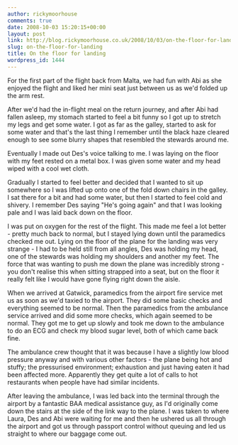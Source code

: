```yaml
---
author: rickymoorhouse
comments: true
date: 2008-10-03 15:20:15+00:00
layout: post
link: http://blog.rickymoorhouse.co.uk/2008/10/03/on-the-floor-for-landing/
slug: on-the-floor-for-landing
title: On the floor for landing
wordpress_id: 1444
---
```


For the first part of the flight back from Malta, we had fun with Abi as she enjoyed the flight and liked her mini seat just between us as we'd folded up the arm rest.





After we'd had the in-flight meal on the return journey, and after Abi had fallen asleep, my stomach started to feel a bit funny so I got up to stretch my legs and get some water. I got as far as the galley, started to ask for some water and that's the last thing I remember until the black haze cleared enough to see some blurry shapes that resembled the stewards around me. 





Eventually I made out Des's voice talking to me. I was laying on the floor with my feet rested on a metal box. I was given some water and my head wiped with a cool wet cloth. 





Gradually I started to feel better and decided that I wanted to sit up somewhere so I was lifted up onto one of the fold down chairs in the galley. I sat there for a bit and had some water, but then I started to feel cold and shivery. I remember Des saying "He's going again" and that I was looking pale and I was laid back down on the floor. 






I was put on oxygen for the rest of the flight. This made me feel a lot better - pretty much back to normal, but I stayed lying down until the paramedics checked me out.
Lying on the floor of the plane for the landing was very strange - I had to be held still from all angles, Des was holding my head, one of the stewards was holding my shoulders and another my feet. The force that was wanting to push me down the plane was incredibly strong - you don't realise this when sitting strapped into a seat, but on the floor it really felt like I would have gone flying right down the aisle.






When we arrived at Gatwick, paramedics from the airport fire service met us as soon as we'd taxied to the airport. They did some basic checks and everything seemed to be normal. Then the paramedics from the ambulance service arrived and did some more checks, which again seemed to be normal. They got me to get up slowly and took me down to the ambulance to do an ECG and check my blood sugar level, both of which came back fine. 





The ambulance crew thought that it was because I have a slightly low blood pressure anyway and with various other factors - the plane being hot and stuffy; the pressurised environment; exhaustion and just having eaten it had been affected more. Apparently they get quite a lot of calls to hot restaurants when people have had similar incidents.





After leaving the ambulance, I was led back into the terminal through the airport by a fantastic BAA medical assistance guy, as I'd originally come down the stairs at the side of the link way to the plane. I was taken to where Laura, Des and Abi were waiting for me and then he ushered us all through the airport and got us through passport control without queuing and led us straight to where our baggage come out. 
